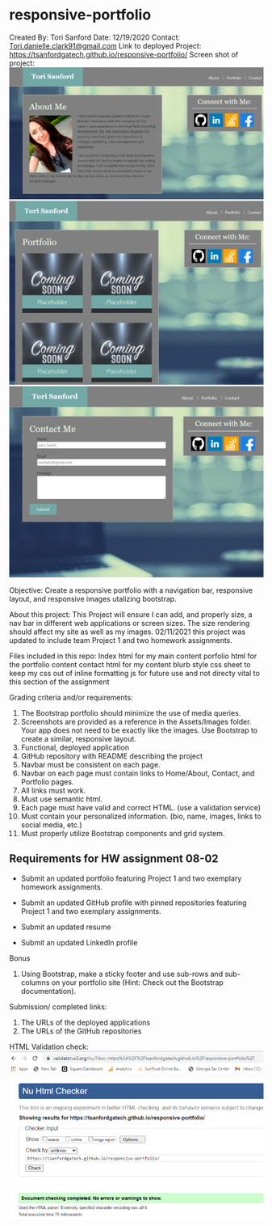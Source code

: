 # responsive-portfolio
Created By: Tori Sanford
Date: 12/19/2020
Contact: Tori.danielle.clark91@gmail.com
Link to deployed Project: https://tsanfordgatech.github.io/responsive-portfolio/
Screen shot of project: ![Final Screen shot](./assets/aboutmepage.png)
![Final Screen shot](./assets/portfoliopage.png)
![Final Screen shot](./assets/contactpage.png)

Objective:
Create a responsive portfolio with a navigation bar, responsive layout, and responsive images utalizing bootstrap. 

About this project:
This Project will ensure I can add, and properly size, a nav bar in different web applications or screen sizes. The size rendering should affect my site as well as my images. 
02/11/2021 this project was updated to include team Project 1 and two homework assignments. 

Files included in this repo:
Index html for my main content
porfolio html for the portfolio content
contact html for my content blurb
style css sheet to keep my css out of inline formatting
js for future use and not directy vital to this section of the assignment


Grading criteria and/or requirements:
1. The Bootstrap portfolio should minimize the use of media queries.
2. Screenshots are provided as a reference in the Assets/Images folder. Your app does not need to be exactly like the images. Use Bootstrap to create a similar, responsive layout.
3. Functional, deployed application
4. GitHub repository with README describing the project
5. Navbar must be consistent on each page.
6. Navbar on each page must contain links to Home/About, Contact, and Portfolio pages.
7. All links must work.
8. Must use semantic html.
9. Each page must have valid and correct HTML. (use a validation service)
10. Must contain your personalized information. (bio, name, images, links to social media, etc.)
11. Must properly utilize Bootstrap components and grid system.


## Requirements for HW assignment 08-02

* Submit an updated portfolio featuring Project 1 and two exemplary homework assignments.

* Submit an updated GitHub profile with pinned repositories featuring Project 1 and two exemplary assignments.

* Submit an updated resume

* Submit an updated LinkedIn profile


Bonus
1. Using Bootstrap, make a sticky footer and use sub-rows and sub-columns on your portfolio site (Hint: Check out the Bootstrap documentation).


Submission/ completed links: 
1. The URLs of the deployed applications
2. The URLs of the GitHub repositories

HTML Validation check: 
![Final Screen shot](./assets/html.png)
